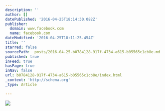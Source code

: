 ```yaml
---
description: ''
author: []
datePublished: '2016-04-25T18:14:30.082Z'
publisher:
  domain: www.facebook.com
  name: facebook.com
dateModified: '2016-04-25T18:11:25.454Z'
title: ''
starred: false
sourcePath: _posts/2016-04-25-b0784128-917f-4734-a615-b05565c1cb8e.md
published: true
inFeed: true
hasPage: true
inNav: false
url: b0784128-917f-4734-a615-b05565c1cb8e/index.html
_context: 'http://schema.org'
_type: Article

---
```

![](https://scontent-tpe1-1.xx.fbcdn.net/hphotos-xpt1/v/t1.0-9/12143078_10153676874132095_2478781026323624570_n.jpg?oh=0bbbe450f31cd390fb2c9cfd3e3e2fce&oe=5775AE69)